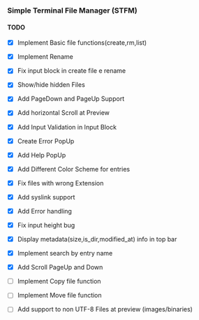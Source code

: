 ### Simple Terminal File Manager (STFM)
#### TODO
   * [x] Implement Basic file functions(create,rm,list)
   * [x] Implement Rename
   * [x] Fix input block in create file e rename
   * [x] Show/hide hidden Files
   * [x] Add PageDown and PageUp Support
   * [x] Add horizontal Scroll at Preview
   * [x] Add Input Validation in Input Block
   * [x] Create Error PopUp
   * [x] Add Help PopUp
   * [x] Add Different Color Scheme for entries
   * [x] Fix files with wrong Extension
   * [x] Add syslink support
   * [x] Add Error handling
   * [x] Fix input height bug
   * [x] Display metadata(size,is_dir,modified_at) info in top bar
   * [x] Implement search by entry name 
   * [x] Add Scroll PageUp and Down
   * [ ] Implement Copy file function
   * [ ] Implement Move file function
   * [ ] Add support to non UTF-8 Files at preview (images/binaries)
   




